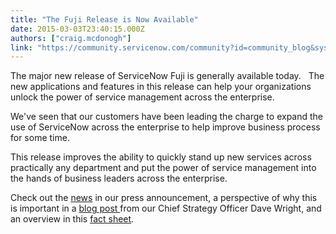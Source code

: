```yaml
---
title: "The Fuji Release is Now Available"
date: 2015-03-03T23:40:15.000Z
authors: ["craig.mcdonogh"]
link: "https://community.servicenow.com/community?id=community_blog&sys_id=519daa69dbd0dbc01dcaf3231f9619cf"
---
```

<p class="p1"><span class="s1">The major new release of ServiceNow Fuji is generally available today.   The new applications and features in this release can help your organizations unlock the power of service management across the enterprise.</span></p><p class="p1"><span class="s1"> </span></p><p class="p1"><span class="s1">We've seen that our customers have been leading the charge to expand the use of ServiceNow across the enterprise to help improve business process for some time. </span></p><p class="p1"><span class="s1"> </span></p><p class="p1"><span class="s1">This release improves the ability to quickly stand up new services across practically any department and put the power of service management into the hands of business leaders across the enterprise.</span></p><p class="p1"><span class="s1"> </span></p><p class="p2"><span class="s1">Check out the <a href="http://www.servicenow.com/company/media/press-room/servicenow-advances-service-management-across-the-enterprise.html"><span class="s2">news</span></a> in our press announcement, a perspective of why this is important in a <a href="http://www.servicenow.com/company/media/blog/escaping-the-endless-flow-of-email-to-get-real-work-done.html"><span class="s2">blog post </span></a>from our Chief Strategy Officer Dave Wright, and an overview in this <a _jive_internal="true" href="/community?id=community_article&sys_id=fecca265dbd0dbc01dcaf3231f961991"><span class="s2">fact sheet</span></a>. </span></p>